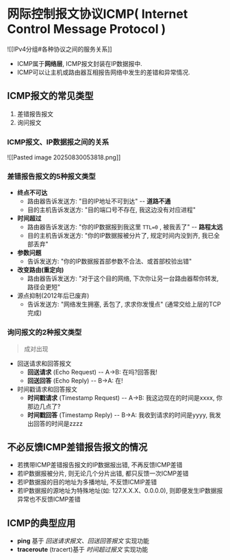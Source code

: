 # 网际控制报文协议ICMP( Internet Control Message Protocol )

![[IPv4分组#各种协议之间的服务关系]]

- ICMP属于**网络层**, ICMP报文封装在IP数据报中.
- ICMP可以让主机或路由器互相报告网络中发生的差错和异常情况.

## ICMP报文的常见类型

1. 差错报告报文
2. 询问报文

### ICMP报文、IP数据报之间的关系

![[Pasted image 20250830053818.png]]

### 差错报告报文的5种报文类型

- **终点不可达**
  - 路由器告诉发送方: "目的IP地址不可到达" -- **道路不通**
  - 目的主机告诉发送方: "目的端口号不存在, 我这边没有对应进程"
- **时间超过**
  - 路由器告诉发送方: "你的IP数据报到我这里 `TTL=0` , 被我丢了" -- **路程太远**
  - 目的主机告诉发送方: "你的IP数据报被分片了, 规定时间内没到齐, 我已全部丢弃"
- **参数问题**
  - 告诉发送方: "你的IP数据报首部参数不合法、或首部校验出错"
- **改变路由(重定向)**
  - 路由器告诉发送方: "对于这个目的网络, 下次你让另一台路由器帮你转发, 路径会更短"
- 源点抑制(2012年后已废弃)
  - 告诉发送方: "网络发生拥塞, 丢包了, 求求你发慢点" (通常交给上层的TCP完成)

### 询问报文的2种报文类型

> 成对出现

- 回送请求和回答报文
  - **回送请求** (Echo Request) -- A->B: 在吗?回答我!
  - **回送回答** (Echo Reply) -- B->A: 在!
- 时间戳请求和回答报文
  - **时间戳请求** (Timestamp Request) -- A->B: 我这边现在的时间是xxxx, 你那边几点了?
  - **时间戳回答** (Timestamp Reply) -- B->A: 我收到请求的时间是yyyy, 我发出回答的时间是zzzz

## 不必反馈ICMP差错报告报文的情况

- 若携带ICMP差错报告报文的IP数据报出错, 不再反馈ICMP差错
- 若IP数据报被分片, 则无论几个分片出错, 都只反馈一次ICMP差错
- 若IP数据报的目的地址为多播地址, 不反馈ICMIP差错
- 若IP数据报的源地址为特殊地址(如: 127.X.X.X、0.0.0.0), 则即便发生IP数据报异常也不反馈ICMP差错

## ICMP的典型应用

- **ping** 基于 _回送请求报文、回送回答报文_ 实现功能
- **traceroute** (tracert)基于 _时间超过报文_ 实现功能
